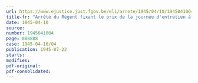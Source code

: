 ```yaml
---
url: https://www.ejustice.just.fgov.be/eli/arrete/1945/04/10/1945041004/justel
title-fr: "Arrêté du Régent fixant le prix de la journée d'entretien à partir du 1er janvier 1945 dans les maisons de refuge et dépôts de mendicité"
date: 1945-04-10
source:
number: 1945041004
page: 888888
case: 1945-04-10/04
publication: 1945-07-22
starts:
modifies:
pdf-original:
pdf-consolidated:
---
```


